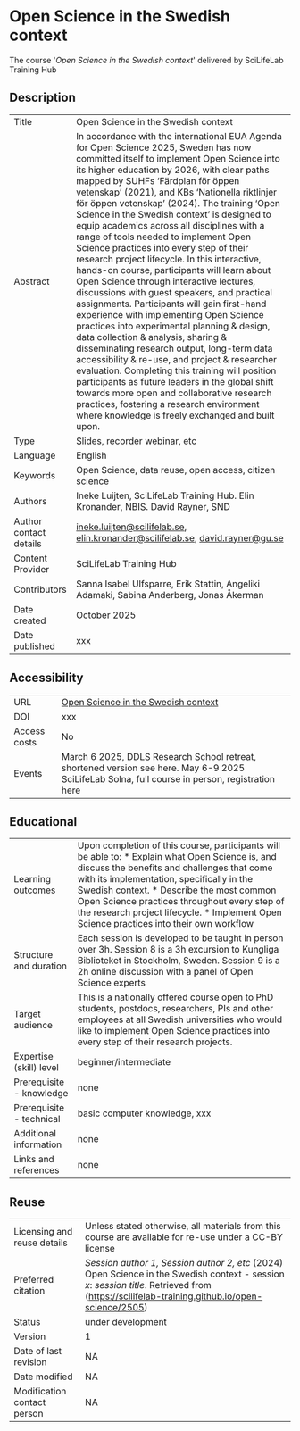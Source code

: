 # Open Science in the Swedish context
The course '_Open Science in the Swedish context_' delivered by SciLifeLab Training Hub

## Description  

|  |  |
|:------|:------|
| Title | Open Science in the Swedish context |
| Abstract | In accordance with the international EUA Agenda for Open Science 2025, Sweden has now committed itself to implement Open Science into its higher education by 2026, with clear paths mapped by SUHFs ‘Färdplan för öppen vetenskap’ (2021), and KBs ‘Nationella riktlinjer för öppen vetenskap’ (2024). The training ‘Open Science in the Swedish context’ is designed to equip academics across all disciplines with a range of tools needed to implement Open Science practices into every step of their research project lifecycle. In this interactive, hands-on course, participants will learn about Open Science through interactive lectures, discussions with guest speakers, and practical assignments. Participants will gain first-hand experience with implementing Open Science practices into experimental planning & design, data collection & analysis, sharing & disseminating research output, long-term data accessibility & re-use, and project & researcher evaluation. Completing this training will position participants as future leaders in the global shift towards more open and collaborative research practices, fostering a research environment where knowledge is freely exchanged and built upon. |
| Type | Slides, recorder webinar, etc |
| Language | English |
| Keywords | Open Science, data reuse, open access, citizen science |
| Authors | Ineke Luijten, SciLifeLab Training Hub. Elin Kronander, NBIS. David Rayner, SND |
| Author contact details | ineke.luijten@scilifelab.se, elin.kronander@scilifelab.se, david.rayner@gu.se |
| Content Provider | SciLifeLab Training Hub |
| Contributors | Sanna Isabel Ulfsparre, Erik Stattin, Angeliki Adamaki, Sabina Anderberg, Jonas Åkerman |
| Date created | October 2025 |
| Date published | xxx |  

## Accessibility   

|  |  |
|:------|:------|
| URL | [Open Science in the Swedish context](https://scilifelab-training.github.io/open-science/2505) |
| DOI | xxx |
| Access costs | No |
| Events | March 6 2025, DDLS Research School retreat, shortened version see here. May 6-9 2025 SciLifeLab Solna, full course in person, registration here |

## Educational   

|  |  |
|:------|:------|
| Learning outcomes | Upon completion of this course, participants will be able to: * Explain what Open Science is, and discuss the benefits and challenges that come with its implementation, specifically in the Swedish context. * Describe the most common Open Science practices throughout every step of the research project lifecycle. * Implement Open Science practices into their own workflow |
| Structure and duration | Each session is developed to be taught in person over 3h. Session 8 is a 3h excursion to Kungliga Biblioteket in Stockholm, Sweden. Session 9 is a 2h online discussion with a panel of Open Science experts  |
| Target audience | This is a nationally offered course open to PhD students, postdocs, researchers, PIs and other employees at all Swedish universities who would like to implement Open Science practices into every step of their research projects. |
| Expertise (skill) level |  beginner/intermediate |
| Prerequisite - knowledge | none |
| Prerequisite - technical  |  basic computer knowledge, xxx |
| Additional information |  none |
| Links and references |  none |


## Reuse   

|  |  |
|:------|:------|
| Licensing and reuse details | Unless stated otherwise, all materials from this course are available for re-use under a CC-BY license |
| Preferred citation | *Session author 1, Session author 2, etc* (2024) Open Science in the Swedish context - session *x*: *session title*. Retrieved from (https://scilifelab-training.github.io/open-science/2505)  |
| Status | under development |
| Version |  1 |
| Date of last revision | NA |
| Date modified  |  NA |
| Modification contact person |  NA |




